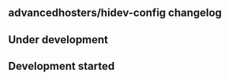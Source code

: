 advancedhosters/hidev-config changelog
--------------------------------------

## Under development


## Development started

